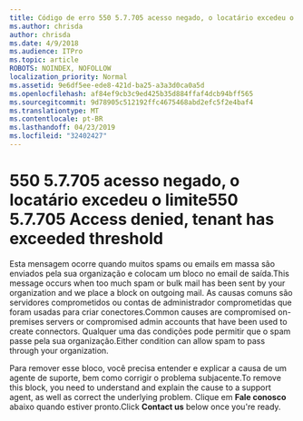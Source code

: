```yaml
---
title: Código de erro 550 5.7.705 acesso negado, o locatário excedeu o limite
ms.author: chrisda
author: chrisda
ms.date: 4/9/2018
ms.audience: ITPro
ms.topic: article
ROBOTS: NOINDEX, NOFOLLOW
localization_priority: Normal
ms.assetid: 9e6df5ee-ede8-421d-ba25-a3a3d0ca0a5d
ms.openlocfilehash: af84ef9cb3c9ed425b35d884ffaf4dcb94bff565
ms.sourcegitcommit: 9d78905c512192ffc4675468abd2efc5f2e4baf4
ms.translationtype: MT
ms.contentlocale: pt-BR
ms.lasthandoff: 04/23/2019
ms.locfileid: "32402427"
---
```

# <a name="550-57705-access-denied-tenant-has-exceeded-threshold"></a><span data-ttu-id="ff34e-102">550 5.7.705 acesso negado, o locatário excedeu o limite</span><span class="sxs-lookup"><span data-stu-id="ff34e-102">550 5.7.705 Access denied, tenant has exceeded threshold</span></span>

<span data-ttu-id="ff34e-103">Esta mensagem ocorre quando muitos spams ou emails em massa são enviados pela sua organização e colocam um bloco no email de saída.</span><span class="sxs-lookup"><span data-stu-id="ff34e-103">This message occurs when too much spam or bulk mail has been sent by your organization and we place a block on outgoing mail.</span></span>
<span data-ttu-id="ff34e-104">As causas comuns são servidores comprometidos ou contas de administrador comprometidas que foram usadas para criar conectores.</span><span class="sxs-lookup"><span data-stu-id="ff34e-104">Common causes are compromised on-premises servers or compromised admin accounts that have been used to create connectors.</span></span> <span data-ttu-id="ff34e-105">Qualquer uma das condições pode permitir que o spam passe pela sua organização.</span><span class="sxs-lookup"><span data-stu-id="ff34e-105">Either condition can allow spam to pass through your organization.</span></span>

<span data-ttu-id="ff34e-106">Para remover esse bloco, você precisa entender e explicar a causa de um agente de suporte, bem como corrigir o problema subjacente.</span><span class="sxs-lookup"><span data-stu-id="ff34e-106">To remove this block, you need to understand and explain the cause to a support agent, as well as correct the underlying problem.</span></span>
<span data-ttu-id="ff34e-107">Clique em **Fale conosco** abaixo quando estiver pronto.</span><span class="sxs-lookup"><span data-stu-id="ff34e-107">Click **Contact us** below once you're ready.</span></span>
